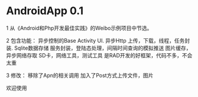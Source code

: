 AndroidApp 0.1
==========

1 从《Android和Php开发最佳实践》的Weibo示例项目中节选。

2 包含功能：
    异步控制的Base Activity UI.
    异步Http 上传，下载，线程，任务封装.
    Sqlite数据存储
    服务封装，登陆态处理，间隔时间查询的模拟推送
    图片缓存，异步网络存取
    SD卡，网络工具，测试工具
是RAD开发的好框架，代码不多，不会太重

3 修改：
    移除了Apn的相关调用
    加入了Post方式上传文件，图片

欢迎使用
